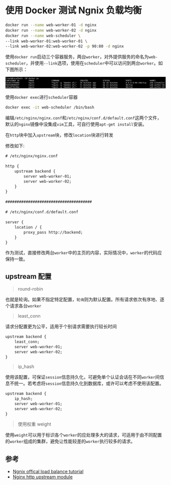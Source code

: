 # 使用 Docker 测试 Ngnix 负载均衡

```bash
docker run --name web-worker-01 -d nginx
docker run --name web-worker-02 -d nginx
docker run --name web-scheduler \
--link web-worker-01:web-worker-01 \
--link web-worker-02:web-worker-02 -p 90:80 -d nginx
```

<!-- more -->

使用`docker run`启动三个容器服务，两台`worker`，对外提供服务的命名为`web-scheduler`，并使用`--link`选项，使用在`scheduler`中可以访问到两台`worker`。如下图所示：

![container profile](./images/微信截图_20180323170625.png)

使用`docker exec`进行`scheduler`容器

```bash
docker exec -it web-scheduler /bin/bash
```

编辑`/etc/nginx/nginx.conf`和`/etc/nginx/conf.d/default.conf`这两个文件，默认的`nginx`镜像中没集成`vim`工具，可自行使用`apt-get install`安装。

在`http`块中加入`upstream`块，修改`location`块进行转发

修改如下:

```nginx
# /etc/nginx/nginx.conf

http {
    upstream backend {
        server web-worker-01;
        server web-worker-02;
    }
}

######################################

# /etc/nginx/conf.d/default.conf

server {
    location / {
        proxy_pass http://backend;
    }
}
```

作为测试，直接修改两台`worker`中的主页的内容，实际情况中，`worker`的代码应保持一致。

## upstream 配置

> round-robin

也就是轮询。如果不指定特定配置，`轮询`则为默认配置。所有请求依次有序地、逐个请求各台`worker`

> least_conn

请求分配置更为公平，适用于个别请求需要执行较长时间

```nginx
upstream backend {
    least_conn;
    server web-worker-01;
    server web-worker-02;
}
```

> ip_hash

使用该配置，可保证`session`信息持久化，可避免单个认证会话在不同`worker`间信息不统一。若考虑将`session`信息持久化到数据库，或许可以考虑不使用该配置。

```nginx
upstream backend {
    ip_hash;
    server web-worker-01;
    server web-worker-02;
}
```

> 使用权重 weight

使用`weight`可以用于标识各个`worker`的应处理多大的请求，可适用于由不同配置的`worker`组成的集群，避免让性能较差的`worker`执行较多的请求。



## 参考

* [Ngnix offical load balance tutorial](http://nginx.org/en/docs/http/load_balancing.html)
* [Nginx http upstream module](http://nginx.org/en/docs/http/ngx_http_upstream_module.html)